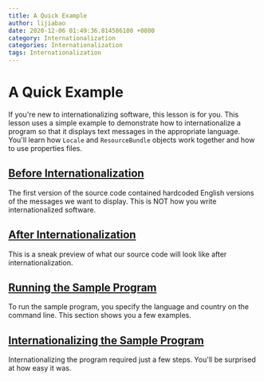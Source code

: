 ```yaml
---
title: A Quick Example
author: lijiabao
date: 2020-12-06 01:49:36.814586100 +0800
category: Internationalization
categories: Internationalization
tags: Internationalization
---
```


# A Quick Example

If you're new to internationalizing software, this lesson is for you. This lesson uses a simple example to demonstrate how to internationalize a program so that it displays text messages in the appropriate language. You'll learn how `Locale` and `ResourceBundle` objects work together and how to use properties files.

## [Before Internationalization](before.html)

The first version of the source code contained hardcoded English versions of the messages we want to display. This is NOT how you write internationalized software.

## [After Internationalization](after.html)

This is a sneak preview of what our source code will look like after internationalization.

## [Running the Sample Program](run.html)

To run the sample program, you specify the language and country on the command line. This section shows you a few examples.

## [Internationalizing the Sample Program](steps.html)

Internationalizing the program required just a few steps. You'll be surprised at how easy it was.
